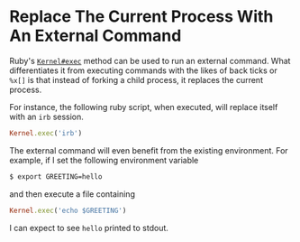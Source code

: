 # Replace The Current Process With An External Command

Ruby's
[`Kernel#exec`](http://ruby-doc.org/core-2.2.3/Kernel.html#method-i-exec)
method can be used to run an external command. What differentiates it from
executing commands with the likes of back ticks or `%x[]` is that instead of
forking a child process, it replaces the current process.

For instance, the following ruby script, when executed, will replace itself
with an `irb` session.

```ruby
Kernel.exec('irb')
```

The external command will even benefit from the existing environment. For
example, if I set the following environment variable

```bash
$ export GREETING=hello
```

and then execute a file containing

```ruby
Kernel.exec('echo $GREETING')
```

I can expect to see `hello` printed to stdout.
